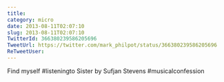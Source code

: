```yaml
---
title: 
category: micro
date: 2013-08-11T02:07:10
slug: 2013-08-11T02:07:10
TwitterId: 366380239586205696
TweetUrl: https://twitter.com/mark_philpot/status/366380239586205696
ReTweetUser: 
---
```


Find myself #listeningto Sister by Sufjan Stevens #musicalconfession